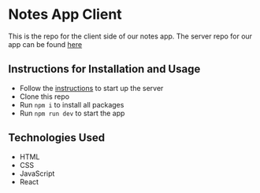# Notes App Client

This is the repo for the client side of our notes app. The server repo for our app can be found [here](https://github.com/jgooday48/Lap3-Project-Server)

## Instructions for Installation and Usage
- Follow the [instructions](https://github.com/jgooday48/Lap3-Project-Server) to start up the server
- Clone this repo
- Run `npm i` to install all packages
- Run `npm run dev` to start the app


## Technologies Used
- HTML
- CSS
- JavaScript
- React
